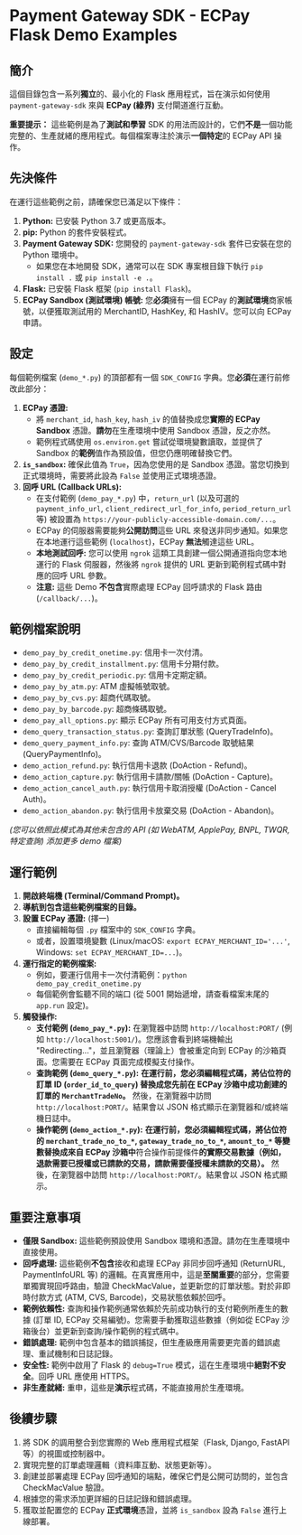 # Payment Gateway SDK - ECPay Flask Demo Examples

## 簡介

這個目錄包含一系列**獨立**的、最小化的 Flask 應用程式，旨在演示如何使用 `payment-gateway-sdk` 來與 **ECPay (綠界)** 支付閘道進行互動。

**重要提示：** 這些範例是為了**測試和學習** SDK 的用法而設計的，它們**不是**一個功能完整的、生產就緒的應用程式。每個檔案專注於演示**一個特定**的 ECPay API 操作。

## 先決條件

在運行這些範例之前，請確保您已滿足以下條件：

1.  **Python:** 已安裝 Python 3.7 或更高版本。
2.  **pip:** Python 的套件安裝程式。
3.  **Payment Gateway SDK:** 您開發的 `payment-gateway-sdk` 套件已安裝在您的 Python 環境中。
    *   如果您在本地開發 SDK，通常可以在 SDK 專案根目錄下執行 `pip install .` 或 `pip install -e .`。
4.  **Flask:** 已安裝 Flask 框架 (`pip install Flask`)。
5.  **ECPay Sandbox (測試環境) 帳號:** 您**必須**擁有一個 ECPay 的**測試環境**商家帳號，以便獲取測試用的 MerchantID, HashKey, 和 HashIV。您可以向 ECPay 申請。

## 設定

每個範例檔案 (`demo_*.py`) 的頂部都有一個 `SDK_CONFIG` 字典。您**必須**在運行前修改此部分：

1.  **ECPay 憑證:**
    *   將 `merchant_id`, `hash_key`, `hash_iv` 的值替換成您**實際的 ECPay Sandbox** 憑證。**請勿**在生產環境中使用 Sandbox 憑證，反之亦然。
    *   範例程式碼使用 `os.environ.get` 嘗試從環境變數讀取，並提供了 Sandbox 的**範例**值作為預設值，但您仍應明確替換它們。
2.  **`is_sandbox`:** 確保此值為 `True`，因為您使用的是 Sandbox 憑證。當您切換到正式環境時，需要將此設為 `False` 並使用正式環境憑證。
3.  **回呼 URL (Callback URLs):**
    *   在支付範例 (`demo_pay_*.py`) 中，`return_url` (以及可選的 `payment_info_url`, `client_redirect_url_for_info`, `period_return_url` 等) 被設置為 `https://your-publicly-accessible-domain.com/...`。
    *   ECPay 的伺服器需要能夠**公開訪問**這些 URL 來發送非同步通知。如果您在本地運行這些範例 (`localhost`)，ECPay **無法**觸達這些 URL。
    *   **本地測試回呼:** 您可以使用 `ngrok` 這類工具創建一個公開通道指向您本地運行的 Flask 伺服器，然後將 `ngrok` 提供的 URL 更新到範例程式碼中對應的回呼 URL 參數。
    *   **注意:** 這些 Demo **不包含**實際處理 ECPay 回呼請求的 Flask 路由 (`/callback/...`)。

## 範例檔案說明

*   `demo_pay_by_credit_onetime.py`: 信用卡一次付清。
*   `demo_pay_by_credit_installment.py`: 信用卡分期付款。
*   `demo_pay_by_credit_periodic.py`: 信用卡定期定額。
*   `demo_pay_by_atm.py`: ATM 虛擬帳號取號。
*   `demo_pay_by_cvs.py`: 超商代碼取號。
*   `demo_pay_by_barcode.py`: 超商條碼取號。
*   `demo_pay_all_options.py`: 顯示 ECPay 所有可用支付方式頁面。
*   `demo_query_transaction_status.py`: 查詢訂單狀態 (QueryTradeInfo)。
*   `demo_query_payment_info.py`: 查詢 ATM/CVS/Barcode 取號結果 (QueryPaymentInfo)。
*   `demo_action_refund.py`: 執行信用卡退款 (DoAction - Refund)。
*   `demo_action_capture.py`: 執行信用卡請款/關帳 (DoAction - Capture)。
*   `demo_action_cancel_auth.py`: 執行信用卡取消授權 (DoAction - Cancel Auth)。
*   `demo_action_abandon.py`: 執行信用卡放棄交易 (DoAction - Abandon)。

*(您可以依照此模式為其他未包含的 API (如 WebATM, ApplePay, BNPL, TWQR, 特定查詢) 添加更多 demo 檔案)*

## 運行範例

1.  **開啟終端機 (Terminal/Command Prompt)。**
2.  **導航到包含這些範例檔案的目錄。**
3.  **設置 ECPay 憑證:** (擇一)
    *   直接編輯每個 `.py` 檔案中的 `SDK_CONFIG` 字典。
    *   或者，設置環境變數 (Linux/macOS: `export ECPAY_MERCHANT_ID='...'`, Windows: `set ECPAY_MERCHANT_ID=...`)。
4.  **運行指定的範例檔案:**
    *   例如，要運行信用卡一次付清範例：`python demo_pay_credit_onetime.py`
    *   每個範例會監聽不同的端口 (從 5001 開始遞增，請查看檔案末尾的 `app.run` 設定)。
5.  **觸發操作:**
    *   **支付範例 (`demo_pay_*.py`):** 在瀏覽器中訪問 `http://localhost:PORT/` (例如 `http://localhost:5001/`)。您應該會看到終端機輸出 "Redirecting..."，並且瀏覽器（理論上）會被重定向到 ECPay 的沙箱頁面。您需要在 ECPay 頁面完成模擬支付操作。
    *   **查詢範例 (`demo_query_*.py`):** **在運行前，您必須編輯程式碼，將佔位符的訂單 ID (`order_id_to_query`) 替換成您先前在 ECPay 沙箱中成功創建的訂單的 `MerchantTradeNo`。** 然後，在瀏覽器中訪問 `http://localhost:PORT/`。結果會以 JSON 格式顯示在瀏覽器和/或終端機日誌中。
    *   **操作範例 (`demo_action_*.py`):** **在運行前，您必須編輯程式碼，將佔位符的 `merchant_trade_no_to_*`, `gateway_trade_no_to_*`, `amount_to_*` 等變數替換成來自 ECPay 沙箱中**符合操作前提條件**的實際交易數據（例如，退款需要已授權或已請款的交易，請款需要僅授權未請款的交易）。** 然後，在瀏覽器中訪問 `http://localhost:PORT/`。結果會以 JSON 格式顯示。

## 重要注意事項

*   **僅限 Sandbox:** 這些範例預設使用 Sandbox 環境和憑證。請勿在生產環境中直接使用。
*   **回呼處理:** 這些範例**不包含**接收和處理 ECPay 非同步回呼通知 (ReturnURL, PaymentInfoURL 等) 的邏輯。在真實應用中，這是**至關重要**的部分，您需要單獨實現回呼路由，驗證 CheckMacValue，並更新您的訂單狀態。對於非即時付款方式 (ATM, CVS, Barcode)，交易狀態依賴於回呼。
*   **範例依賴性:** 查詢和操作範例通常依賴於先前成功執行的支付範例所產生的數據 (訂單 ID, ECPay 交易編號)。您需要手動獲取這些數據（例如從 ECPay 沙箱後台）並更新到查詢/操作範例的程式碼中。
*   **錯誤處理:** 範例中包含基本的錯誤捕捉，但生產級應用需要更完善的錯誤處理、重試機制和日誌記錄。
*   **安全性:** 範例中啟用了 Flask 的 `debug=True` 模式，這在生產環境中**絕對不安全**。回呼 URL 應使用 HTTPS。
*   **非生產就緒:** 重申，這些是**演示**程式碼，不能直接用於生產環境。

## 後續步驟

1.  將 SDK 的調用整合到您實際的 Web 應用程式框架（Flask, Django, FastAPI 等）的視圖或控制器中。
2.  實現完整的訂單處理邏輯（資料庫互動、狀態更新等）。
3.  創建並部署處理 ECPay 回呼通知的端點，確保它們是公開可訪問的，並包含 CheckMacValue 驗證。
4.  根據您的需求添加更詳細的日誌記錄和錯誤處理。
5.  獲取並配置您的 ECPay **正式環境**憑證，並將 `is_sandbox` 設為 `False` 進行上線部署。